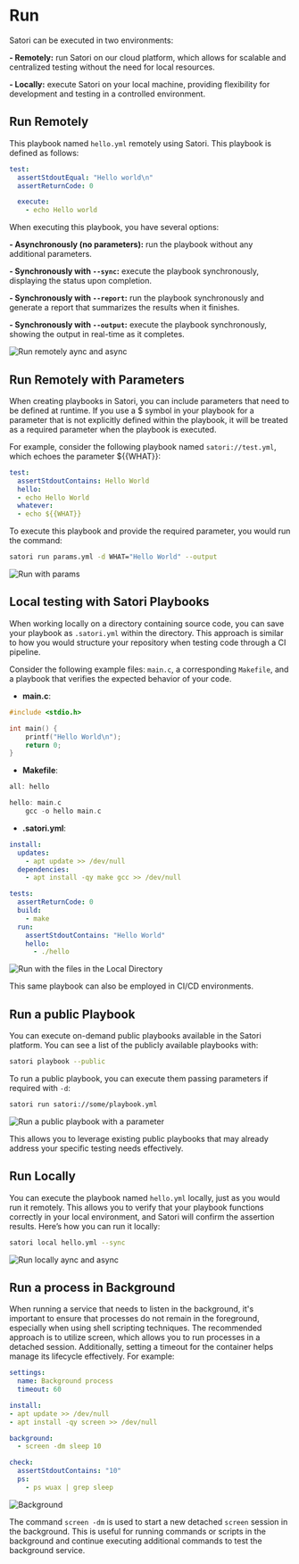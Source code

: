 # Run

Satori can be executed in two environments:

**- Remotely:** run Satori on our cloud platform, which allows for scalable and centralized testing without the need for local resources.

**- Locally:** execute Satori on your local machine, providing flexibility for development and testing in a controlled environment.

## Run Remotely

This playbook named `hello.yml` remotely using Satori. This playbook is defined as follows:

```yml
test:
  assertStdoutEqual: "Hello world\n"
  assertReturnCode: 0

  execute:
    - echo Hello world
```
When executing this playbook, you have several options:

**- Asynchronously (no parameters):** run the playbook without any additional parameters.

**- Synchronously with `--sync`:** execute the playbook synchronously, displaying the status upon completion.

**- Synchronously with `--report`:** run the playbook synchronously and generate a report that summarizes the results when it finishes.

**- Synchronously with `--output`:** execute the playbook synchronously, showing the output in real-time as it completes.

![Run remotely aync and async](img/run_1.png)

## Run Remotely with Parameters

When creating playbooks in Satori, you can include parameters that need to be defined at runtime. If you use a $ symbol in your playbook for a parameter that is not explicitly defined within the playbook, it will be treated as a required parameter when the playbook is executed.

For example, consider the following playbook named `satori://test.yml`, which echoes the parameter ${{WHAT}}:

```yml
test:                                                                                                                                                                             
  assertStdoutContains: Hello World                                                                                                                                               
  hello:                                                                                                                                                                          
  - echo Hello World                                                                                                                                                              
  whatever:                                                                                                                                                                       
  - echo ${{WHAT}}
```
To execute this playbook and provide the required parameter, you would run the command:

```bash
satori run params.yml -d WHAT="Hello World" --output
```

![Run with params](img/run_2.png)

## Local testing with Satori Playbooks

When working locally on a directory containing source code, you can save your playbook as `.satori.yml` within the directory. This approach is similar to how you would structure your repository when testing code through a CI pipeline.

Consider the following example files: `main.c`, a corresponding `Makefile`, and a playbook that verifies the expected behavior of your code.

- **main.c**:

```c
#include <stdio.h>

int main() {
    printf("Hello World\n");
    return 0;
}
```

- **Makefile**:

```c
all: hello

hello: main.c
	gcc -o hello main.c
```

- **.satori.yml**:

```yml
install:
  updates:
    - apt update >> /dev/null
  dependencies:
    - apt install -qy make gcc >> /dev/null

tests:
  assertReturnCode: 0
  build:
    - make
  run:
    assertStdoutContains: "Hello World"
    hello:
      - ./hello
```

![Run with the files in the Local Directory](img/run_3.png)

This same playbook can also be employed in CI/CD environments. 

## Run a public Playbook

You can execute on-demand public playbooks available in the Satori platform. You can see a list of the publicly available playbooks with: 

```sh
satori playbook --public
```
To run a public playbook, you can execute them passing parameters if required with `-d`:

```sh
satori run satori://some/playbook.yml
```

![Run a public playbook with a parameter](img/run_4.png)

This allows you to leverage existing public playbooks that may already address your specific testing needs effectively.

## Run Locally

You can execute the playbook named `hello.yml` locally, just as you would run it remotely. This allows you to verify that your playbook functions correctly in your local environment, and Satori will confirm the assertion results. Here’s how you can run it locally:

```sh
satori local hello.yml --sync
```
![Run locally aync and async](img/run_local.png)

## Run a process in Background

When running a service that needs to listen in the background, it's important to ensure that processes do not remain in the foreground, especially when using shell scripting techniques. The recommended approach is to utilize screen, which allows you to run processes in a detached session. Additionally, setting a timeout for the container helps manage its lifecycle effectively. For example:

```yml
settings:
  name: Background process
  timeout: 60

install:
- apt update >> /dev/null
- apt install -qy screen >> /dev/null

background:
  - screen -dm sleep 10

check:
  assertStdoutContains: "10"
  ps:
    - ps wuax | grep sleep
```

![Background](img/run_background.png)

The command `screen -dm` is used to start a new detached `screen` session in the background. This is useful for running commands or scripts in the background and continue executing additional commands to test the background service.
